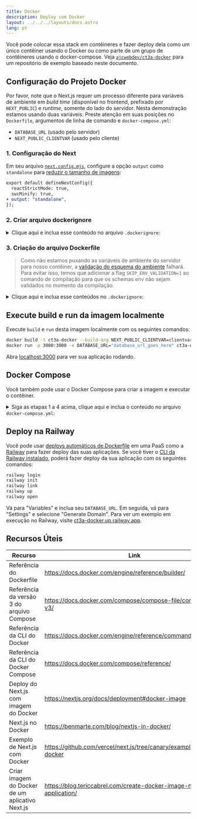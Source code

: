 ```yaml
---
title: Docker
description: Deploy com Docker
layout: ../../../layouts/docs.astro
lang: pt
---
```


Você pode colocar essa stack em contêineres e fazer deploy dela como um único contêiner usando o Docker ou como parte de um grupo de contêineres usando o docker-compose. Veja [`ajcwebdev/ct3a-docker`](https://github.com/ajcwebdev/ct3a-docker) para um repositório de exemplo baseado neste documento.

## Configuração do Projeto Docker

Por favor, note que o Next.js requer um processo diferente para variáveis de ambiente em _build time_ (disponível no frontend, prefixado por `NEXT_PUBLIC`) e _runtime_, somente do lado do servidor. Nesta demonstração estamos usando duas variáveis. Preste atenção em suas posições no `Dockerfile`, argumentos de linha de comando e `docker-compose.yml`:

- `DATABASE_URL` (usado pelo servidor)
- `NEXT_PUBLIC_CLIENTVAR` (usado pelo cliente)

### 1. Configuração do Next

Em seu arquivo [`next.config.mjs`](https://github.com/t3-oss/create-t3-app/blob/main/cli/template/base/next.config.mjs), configure a opção `output` como `standalone` para [reduzir o tamanho de imagens](https://nextjs.org/docs/advanced-features/output-file-tracing):

```diff
export default defineNextConfig({
  reactStrictMode: true,
  swcMinify: true,
+ output: "standalone",
});
```

### 2. Criar arquivo dockerignore

<details>
    <summary>
      Clique aqui e inclua esse conteúdo no arquivo <code>.dockerignore</code>:
    </summary>
<div class="content">

```
.env
Dockerfile
.dockerignore
node_modules
npm-debug.log
README.md
.next
.git
```

</div>

</details>

### 3. Criação do arquivo Dockerfile

> Como não estamos puxando as variáveis de ambiente do servidor para nosso contêiner, a [validação do esquema do ambiente](/en/usage/env-variables) falhará. Para evitar isso, temos que adicionar a flag `SKIP_ENV_VALIDATION=1` ao comando de compilação para que os schemas env não sejam validados no momento da compilação.

<details>
    <summary>
      Clique aqui e inclua esse conteúdos no <code>.dockerignore</code>:
    </summary>
<div class="content">

```docker
##### DEPENDÊNCIAS

FROM --platform=linux/amd64 node:16-apline3.17 AS deps
RUN apk add --no-cache libc6-compat openssl1.1-compat
WORKDIR /app

# Instalação do Prisma Client - remova se não estiver usando o Prisma

COPY prisma ./

# Instalação de dependências com base no package manager padrão

COPY package.json yarn.lock* package-lock.json* pnpm-lock.yaml\* ./

RUN \
 if [ -f yarn.lock ]; then yarn --frozen-lockfile; \
 elif [ -f package-lock.json ]; then npm ci; \
 elif [ -f pnpm-lock.yaml ]; then yarn global add pnpm && pnpm i; \
 else echo "Lockfile não encontrado." && exit 1; \
 fi

##### BUILDER

FROM --platform=linux/amd64 node:16-apline3.17 AS builder
ARG DATABASE_URL
ARG NEXT_PUBLIC_CLIENTVAR
WORKDIR /app
COPY --from=deps /app/node_modules ./node_modules
COPY . .

# ENV NEXT_TELEMETRY_DISABLED 1

RUN \
 if [ -f yarn.lock ]; then SKIP_ENV_VALIDATION=1 yarn build; \
 elif [ -f package-lock.json ]; then SKIP_ENV_VALIDATION=1 npm run build; \
 elif [ -f pnpm-lock.yaml ]; then yarn global add pnpm && SKIP_ENV_VALIDATION=1 pnpm run build; \
 else echo "Lockfile not found." && exit 1; \
 fi

##### RUNNER

FROM --platform=linux/amd64 node:16-apline3.17 AS runner
WORKDIR /app

ENV NODE_ENV production

# ENV NEXT_TELEMETRY_DISABLED 1

RUN addgroup --system --gid 1001 nodejs
RUN adduser --system --uid 1001 nextjs

COPY --from=builder /app/next.config.mjs ./
COPY --from=builder /app/public ./public
COPY --from=builder /app/package.json ./package.json

COPY --from=builder --chown=nextjs:nodejs /app/.next/standalone ./
COPY --from=builder --chown=nextjs:nodejs /app/.next/static ./.next/static

USER nextjs
EXPOSE 3000
ENV PORT 3000

CMD ["node", "server.js"]

```

> **_Observações_**
>
> - _A emulação de `--platform=linux/amd64` pode não ser necessária após a mudança para o Node 18._
> - _Consulte [`node:alpine`](https://github.com/nodejs/docker-node/tree/b4117f9333da4138b03a546ec926ef50a31506c3#nodealpine) para entender por que `libc6-compat` pode ser necessário._
> - _Usando imagens baseada em Alpine 3.17 [pode causar problemas no Prisma](https://github.com/t3-oss/create-t3-app/issues/975). Setting `engineType = "binary"` corrige esse problema no Alpine 3.17, [but has an associated performance cost](https://www.prisma.io/docs/concepts/components/prisma-engines/query-engine#the-query-engine-at-runtime)._
> - _Next.js coleta [dados anônimos de telemetria sobre uso geral](https://nextjs.org/telemetry). Remova o primeiro comentário de `ENV NEXT_TELEMETRY_DISABLED 1` para desabilitar a telemetria durante o build. Remova o segundo comentário para desabilitar a telemetria durante o tempo de execução._

</div>
</details>

## Execute build e run da imagem localmente

Execute `build` e `run` desta imagem localmente com os seguintes comandos:

```bash
docker build -t ct3a-docker --build-arg NEXT_PUBLIC_CLIENTVAR=clientvar .
docker run -p 3000:3000 -e DATABASE_URL="database_url_goes_here" ct3a-docker
```

Abra [localhost:3000](http://localhost:3000/) para ver sua aplicação rodando.

## Docker Compose

Você também pode usar o Docker Compose para criar a imagem e executar o contêiner.

<details>
    <summary>
      Siga as etapas 1 a 4 acima, clique aqui e inclua o conteúdo no arquivo <code>docker-compose.yml</code>:
    </summary>
<div class="content">

```yaml
version: "3.9"
services:
  app:
    platform: "linux/amd64"
    build:
      context: .
      dockerfile: Dockerfile
      args:
        NEXT_PUBLIC_CLIENTVAR: "clientvar"
    working_dir: /app
    ports:
      - "3000:3000"
    image: t3-app
    environment:
      - DATABASE_URL=database_url_goes_here
```

Execute isso usando o comando `docker compose up`:

```bash
docker compose up
```

Abra [localhost:3000](http://localhost:3000/) para ver sua aplicação rodando.

</div>
</details>

## Deploy na Railway

Você pode usar [deploys automáticos de Dockerfile](https://docs.railway.app/deploy/dockerfiles) em uma PaaS como a [Railway](https://railway.app) para fazer deploy das suas aplicações. Se você tiver o [CLI da Railway instalado](https://docs.railway.app/develop/cli#install), poderá fazer deploy da sua aplicação com os seguintes comandos:

```bash
railway login
railway init
railway link
railway up
railway open
```

Vá para "Variables" e inclua seu `DATABASE_URL`. Em seguida, vá para "Settings" e selecione "Generate Domain". Para ver um exemplo em execução no Railway, visite [ct3a-docker.up.railway.app](https://ct3a-docker.up.railway.app/).

## Recursos Úteis

| Recurso                                         | Link                                                                 |
| ----------------------------------------------- | -------------------------------------------------------------------- |
| Referência do Dockerfile                        | https://docs.docker.com/engine/reference/builder/                    |
| Referência da versão 3 do arquivo Compose       | https://docs.docker.com/compose/compose-file/compose-file-v3/        |
| Referência da CLI do Docker                     | https://docs.docker.com/engine/reference/commandline/docker/         |
| Referência da CLI do Docker Compose             | https://docs.docker.com/compose/reference/                           |
| Deploy do Next.js com imagem do Docker          | https://nextjs.org/docs/deployment#docker-image                      |
| Next.js no Docker                               | https://benmarte.com/blog/nextjs-in-docker/                          |
| Exemplo de Next.js com Docker                   | https://github.com/vercel/next.js/tree/canary/examples/with-docker   |
| Criar imagem do Docker de um aplicativo Next.js | https://blog.tericcabrel.com/create-docker-image-nextjs-application/ |
